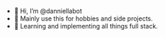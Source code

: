 - 👋 Hi, I’m @danniellabot
- 👀 Mainly use this for hobbies and side projects. 
- 🌱 Learning and implementing all things full stack. 

<!---
danniellabot/danniellabot is a ✨ special ✨ repository because its `README.md` (this file) appears on your GitHub profile.
You can click the Preview link to take a look at your changes.
--->
